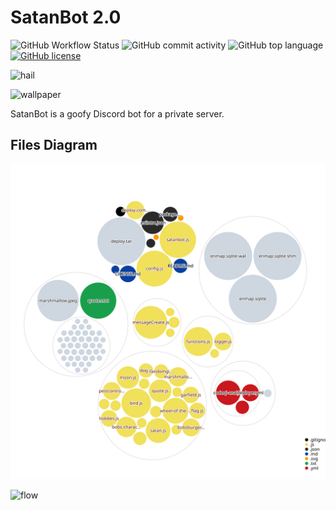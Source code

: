 # SatanBot 2.0

![GitHub Workflow Status](https://img.shields.io/github/workflow/status/anthonycastaneda/satanbot/Deploy-to-VPS) ![GitHub commit activity](https://img.shields.io/github/commit-activity/m/anthonycastaneda/satanbot) ![GitHub top language](https://img.shields.io/github/languages/top/anthonycastaneda/satanbot) [![GitHub license](https://img.shields.io/github/license/anthonycastaneda/web)](https://github.com/anthonycastaneda/web/blob/main/LICENSE)

![hail](https://img.shields.io/static/v1?label=hail%20satan&message=𖤐&color=d10404&style=for-the-badge&logo=riseup&logoColor=d10404) <br>

![wallpaper](https://anthonycastaneda.com/img/baphomet.png)<br>

SatanBot is a goofy Discord bot for a private server.

## Files Diagram

![diagram](diagram.svg)

![flow](sbflow.svg)
